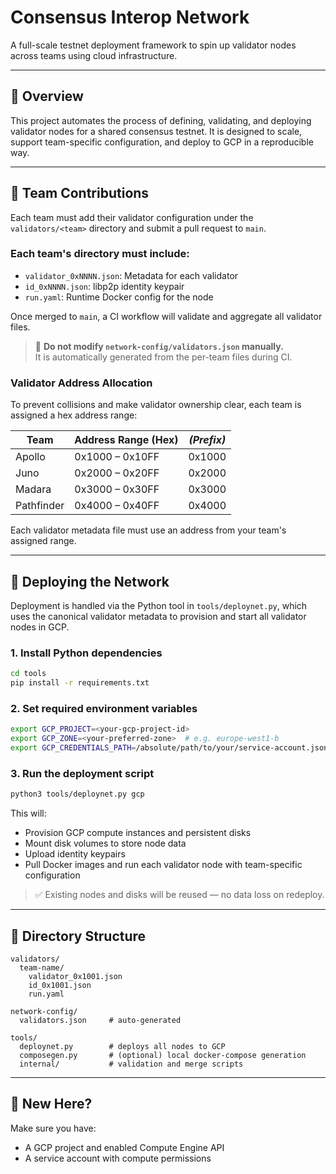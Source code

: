 # Consensus Interop Network

A full-scale testnet deployment framework to spin up validator nodes across teams using cloud infrastructure.

---

## 🧠 Overview

This project automates the process of defining, validating, and deploying validator nodes for a shared consensus testnet. It is designed to scale, support team-specific configuration, and deploy to GCP in a reproducible way.

---

## 👥 Team Contributions

Each team must add their validator configuration under the `validators/<team>` directory and submit a pull request to `main`.

### Each team's directory must include:

- `validator_0xNNNN.json`: Metadata for each validator
- `id_0xNNNN.json`: libp2p identity keypair
- `run.yaml`: Runtime Docker config for the node

Once merged to `main`, a CI workflow will validate and aggregate all validator files.

> 🛑 **Do not modify `network-config/validators.json` manually.**  
> It is automatically generated from the per-team files during CI.


### Validator Address Allocation

To prevent collisions and make validator ownership clear, each team is assigned a hex address range:

| Team       | Address Range (Hex) | _(Prefix)_ |
|------------|---------------------|------------|
| Apollo     | 0x1000 – 0x10FF     | 0x1000     |
| Juno       | 0x2000 – 0x20FF     | 0x2000     |
| Madara     | 0x3000 – 0x30FF     | 0x3000     |
| Pathfinder | 0x4000 – 0x40FF     | 0x4000     |

Each validator metadata file must use an address from your team's assigned range.


---

## 🚀 Deploying the Network

Deployment is handled via the Python tool in `tools/deploynet.py`, which uses the canonical validator metadata to provision and start all validator nodes in GCP.

### 1. Install Python dependencies

```bash
cd tools
pip install -r requirements.txt
```

### 2. Set required environment variables

```bash
export GCP_PROJECT=<your-gcp-project-id>
export GCP_ZONE=<your-preferred-zone>  # e.g. europe-west1-b
export GCP_CREDENTIALS_PATH=/absolute/path/to/your/service-account.json
```

### 3. Run the deployment script

```bash
python3 tools/deploynet.py gcp
```

This will:

- Provision GCP compute instances and persistent disks
- Mount disk volumes to store node data
- Upload identity keypairs
- Pull Docker images and run each validator node with team-specific configuration

> ✅ Existing nodes and disks will be reused — no data loss on redeploy.

---

## 📁 Directory Structure

```
validators/
  team-name/
    validator_0x1001.json
    id_0x1001.json
    run.yaml

network-config/
  validators.json     # auto-generated

tools/
  deploynet.py        # deploys all nodes to GCP
  composegen.py       # (optional) local docker-compose generation
  internal/           # validation and merge scripts
```

---

## 🐣 New Here?

Make sure you have:
- A GCP project and enabled Compute Engine API
- A service account with compute permissions
